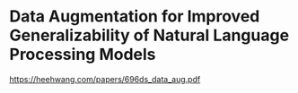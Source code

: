 # Data Augmentation for Improved Generalizability of Natural Language Processing Models

https://heehwang.com/papers/696ds_data_aug.pdf
